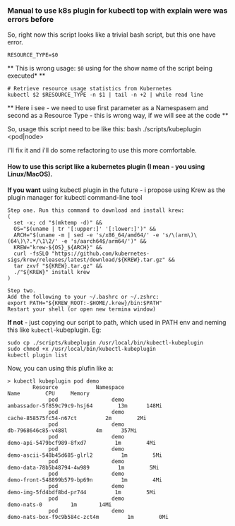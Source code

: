 ### Manual to use k8s plugin for kubectl top with explain were was errors before

So, right now this script looks like a trivial bash script, but this one have error.

```
RESOURCE_TYPE=$0
```
** This is wrong usage: `$0` using for the show name of the script being executed* **
```
# Retrieve resource usage statistics from Kubernetes
kubectl $2 $RESOURCE_TYPE -n $1 | tail -n +2 | while read line
```
** Here i see - we need to use first parameter as a Namespasem and second as a Resource Type - this is wrong way, if we will see at the code **

So, usage this script need to be like this:
bash ./scripts/kubeplugin <pod|node> <namespace>

I'll fix it and i'll do some refactoring to use this more comfortable.

#### How to use this script like a kubernetes plugin (I mean - you using Linux/MacOS).
**If you want** using kubectl plugin in the future - i propose using Krew as the plugin manager for kubectl command-line tool
```
Step one. Run this command to download and install krew:
(
  set -x; cd "$(mktemp -d)" &&
  OS="$(uname | tr '[:upper:]' '[:lower:]')" &&
  ARCH="$(uname -m | sed -e 's/x86_64/amd64/' -e 's/\(arm\)\(64\)\?.*/\1\2/' -e 's/aarch64$/arm64/')" &&
  KREW="krew-${OS}_${ARCH}" &&
  curl -fsSLO "https://github.com/kubernetes-sigs/krew/releases/latest/download/${KREW}.tar.gz" &&
  tar zxvf "${KREW}.tar.gz" &&
  ./"${KREW}" install krew
)

Step two.
Add the following to your ~/.bashrc or ~/.zshrc:
export PATH="${KREW_ROOT:-$HOME/.krew}/bin:$PATH"
Restart your shell (or open new termina window)
```
**If not** - just copying our script to path, which used in PATH env and neming this like `kubectl`-kubeplugin.
Eg:

	sudo cp ./scripts/kubeplugin /usr/local/bin/kubectl-kubeplugin
    sudo chmod +x /usr/local/bin/kubectl-kubeplugin
    kubectl plugin list

Now, you can using this plufin like a:

	> kubectl kubeplugin pod demo
            Resource            Namespace                                                             Name        CPU     Memory
                 pod                 demo                                      ambassador-5f859c79c9-hsj64        13m      148Mi
                 pod                 demo                                           cache-858575fc54-n67ct         2m        2Mi
                 pod                 demo                                              db-7968646c85-v488l         4m      357Mi
                 pod                 demo                                        demo-api-5479bcf989-8fxd7         1m        4Mi
                 pod                 demo                                      demo-ascii-548b45d685-glrl2         1m        5Mi
                 pod                 demo                                       demo-data-78b5b48794-4w989         1m        5Mi
                 pod                 demo                                      demo-front-548899b579-bp69n         1m        4Mi
                 pod                 demo                                        demo-img-5fd4bdf8bd-pr744         1m        5Mi
                 pod                 demo                                                      demo-nats-0         1m       14Mi
                 pod                 demo                                    demo-nats-box-f9c9b584c-zct4m         1m        0Mi

